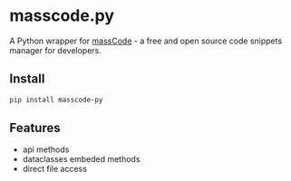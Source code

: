 # masscode.py
A Python wrapper for [massCode](https://masscode.io/) - a free and open source code snippets manager for developers.

## Install
```bash
pip install masscode-py
```

## Features
- api methods
- dataclasses embeded methods
- direct file access

